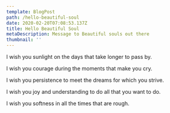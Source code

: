 ```yaml
---
template: BlogPost
path: /hello-beautiful-soul
date: 2020-02-20T07:08:53.137Z
title: Hello Beautiful Soul
metaDescription: Message to Beautiful souls out there
thumbnail: ''
---
```

I wish you sunlight on the days that take longer to pass by.

I wish you courage during the moments that make you cry.

I wish you persistence to meet the dreams for which you strive. 

I wish you joy and understanding to do all that you want to do.

I wish you softness in all the times that are rough.
